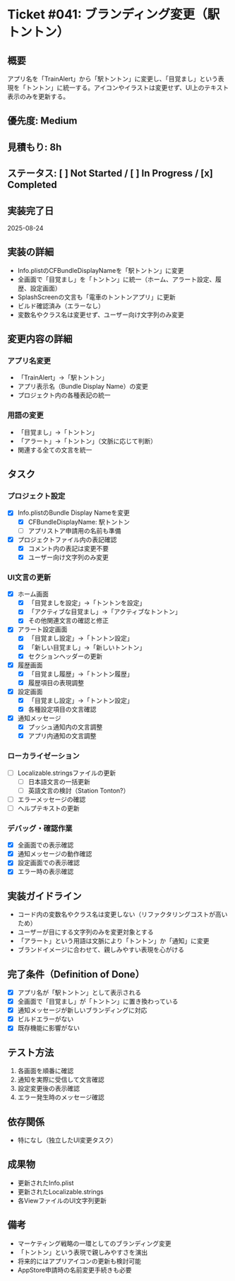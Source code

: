 # Ticket #041: ブランディング変更（駅トントン）

## 概要
アプリ名を「TrainAlert」から「駅トントン」に変更し、「目覚まし」という表現を「トントン」に統一する。アイコンやイラストは変更せず、UI上のテキスト表示のみを更新する。

## 優先度: Medium
## 見積もり: 8h
## ステータス: [ ] Not Started / [ ] In Progress / [x] Completed

## 実装完了日
2025-08-24

## 実装の詳細
- Info.plistのCFBundleDisplayNameを「駅トントン」に変更
- 全画面で「目覚まし」を「トントン」に統一（ホーム、アラート設定、履歴、設定画面）
- SplashScreenの文言も「電車のトントンアプリ」に更新
- ビルド確認済み（エラーなし）
- 変数名やクラス名は変更せず、ユーザー向け文字列のみ変更

## 変更内容の詳細
### アプリ名変更
- 「TrainAlert」→「駅トントン」
- アプリ表示名（Bundle Display Name）の変更
- プロジェクト内の各種表記の統一

### 用語の変更
- 「目覚まし」→「トントン」
- 「アラート」→「トントン」（文脈に応じて判断）
- 関連する全ての文言を統一

## タスク
### プロジェクト設定
- [x] Info.plistのBundle Display Nameを変更
  - [x] CFBundleDisplayName: 駅トントン
  - [ ] アプリストア申請用の名前も準備
- [x] プロジェクトファイル内の表記確認
  - [x] コメント内の表記は変更不要
  - [x] ユーザー向け文字列のみ変更

### UI文言の更新
- [x] ホーム画面
  - [x] 「目覚ましを設定」→「トントンを設定」
  - [x] 「アクティブな目覚まし」→「アクティブなトントン」
  - [x] その他関連文言の確認と修正
- [x] アラート設定画面
  - [x] 「目覚まし設定」→「トントン設定」
  - [x] 「新しい目覚まし」→「新しいトントン」
  - [x] セクションヘッダーの更新
- [x] 履歴画面
  - [x] 「目覚まし履歴」→「トントン履歴」
  - [x] 履歴項目の表現調整
- [x] 設定画面
  - [x] 「目覚まし設定」→「トントン設定」
  - [x] 各種設定項目の文言確認
- [x] 通知メッセージ
  - [x] プッシュ通知内の文言調整
  - [x] アプリ内通知の文言調整

### ローカライゼーション
- [ ] Localizable.stringsファイルの更新
  - [ ] 日本語文言の一括更新
  - [ ] 英語文言の検討（Station Tonton?）
- [ ] エラーメッセージの確認
- [ ] ヘルプテキストの更新

### デバッグ・確認作業
- [x] 全画面での表示確認
- [x] 通知メッセージの動作確認
- [x] 設定画面での表示確認
- [x] エラー時の表示確認

## 実装ガイドライン
- コード内の変数名やクラス名は変更しない（リファクタリングコストが高いため）
- ユーザーが目にする文字列のみを変更対象とする
- 「アラート」という用語は文脈により「トントン」か「通知」に変更
- ブランドイメージに合わせて、親しみやすい表現を心がける

## 完了条件（Definition of Done）
- [x] アプリ名が「駅トントン」として表示される
- [x] 全画面で「目覚まし」が「トントン」に置き換わっている
- [x] 通知メッセージが新しいブランディングに対応
- [x] ビルドエラーがない
- [x] 既存機能に影響がない

## テスト方法
1. 各画面を順番に確認
2. 通知を実際に受信して文言確認
3. 設定変更後の表示確認
4. エラー発生時のメッセージ確認

## 依存関係
- 特になし（独立したUI変更タスク）

## 成果物
- 更新されたInfo.plist
- 更新されたLocalizable.strings
- 各ViewファイルのUI文字列更新

## 備考
- マーケティング戦略の一環としてのブランディング変更
- 「トントン」という表現で親しみやすさを演出
- 将来的にはアプリアイコンの更新も検討可能
- AppStore申請時の名前変更手続きも必要
